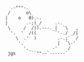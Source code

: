          .-"""-.
        /      o\
       |    o   0).-.
       |       .-;(_/     .-.
        \     /  /)).---._|  `\   ,
         '.  '  /((       `'-./ _/|
           \  .'  )        .-.;`  /
            '.             |  `\-'
              '._        -'    /
        jgs      ``""--`------`
